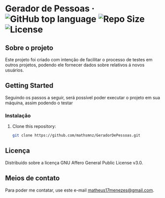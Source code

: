 ﻿# Gerador de Pessoas &middot; ![GitHub top language](https://img.shields.io/github/languages/top/mathsmnz/GeradorDePessoas) ![Repo Size](https://img.shields.io/github/languages/code-size/mathsmnz/GeradorDePessoas) ![License](https://img.shields.io/github/license/mathsmnz/GeradorDePessoas)
## Sobre o projeto

Este projeto foi criado com intenção de facilitar o processo de testes em outros projetos, podendo ele fornecer dados sobre relativos á novos usuários.

## Getting Started

Seguindo os passos a seguir, será possível poder executar o projeto em sua máquina, assim podendo o testar

### Instalação

1. Clone this repository:
   ```sh
   git clone https://github.com/mathsmnz/GeradorDePessoas.git
   ```

## Licença

Distribuído sobre a licença GNU Affero General Public License v3.0.


## Meios de contato

Para poder me contatar, use este e-mail [matheus17menezes@gmail.com](mailto:matheus17menezes@gmail.com).

